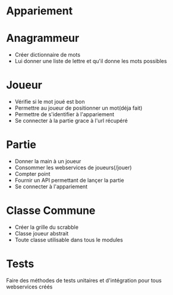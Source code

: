 # Appariement


# Anagrammeur
- Créer dictionnaire de mots
- Lui donner une liste de lettre et qu'il donne les mots possibles

# Joueur
- Vérifie si le mot joué est bon
- Permettre au joueur de positionner un mot(déja fait)
- Permettre de s'identifier à l'appariement
- Se connecter à la partie grace à l'url récupéré

# Partie
- Donner la main à un joueur
- Consommer les webservices de joueurs(/jouer)
- Compter point
- Fournir un API permettant de lançer la partie
- Se connecter à l'appariement

# Classe Commune
- Créer la grille du scrabble
- Classe joueur abstrait
- Toute classe utilisable dans tous le modules

# Tests
Faire des méthodes de tests unitaires et d'intégration pour tous webservices créés

